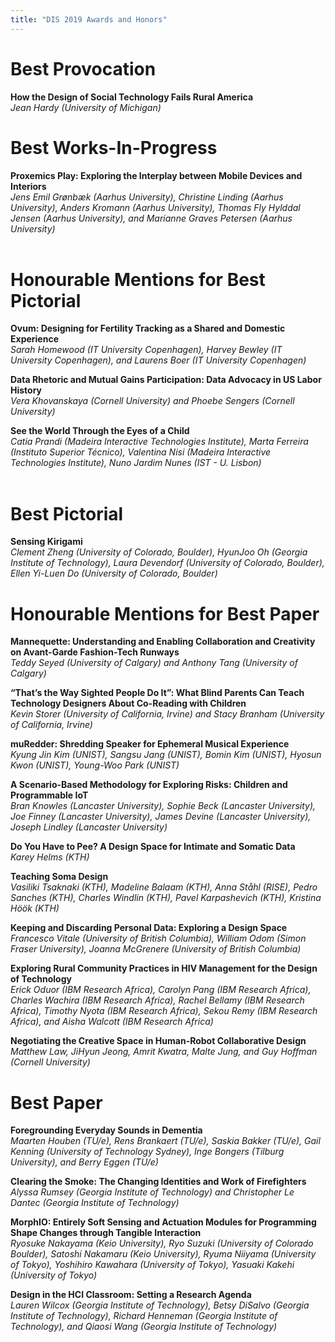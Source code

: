```yaml
---
title: "DIS 2019 Awards and Honors"
--- 
```

# Best Provocation

__How the Design of Social Technology Fails Rural America__ </br>
_Jean Hardy (University of Michigan)_ </br>


# Best Works-In-Progress

__Proxemics Play: Exploring the Interplay between Mobile Devices and Interiors__ </br>
_Jens Emil Grønbæk (Aarhus University), Christine Linding (Aarhus University), 
Anders Kromann (Aarhus University), Thomas Fly Hylddal Jensen (Aarhus University),
and Marianne Graves Petersen (Aarhus University)_</br>
</br>
# Honourable Mentions for Best Pictorial

__Ovum: Designing for Fertility Tracking as a Shared and Domestic Experience__</br>
_Sarah Homewood (IT University Copenhagen), Harvey Bewley (IT University Copenhagen), and Laurens Boer (IT University Copenhagen)_</br>

__Data Rhetoric and Mutual Gains Participation: Data Advocacy in US Labor History__</br>
_Vera Khovanskaya (Cornell University) and Phoebe Sengers (Cornell University)_</br>

__See the World Through the Eyes of a Child__ </br>
_Catia Prandi (Madeira Interactive Technologies Institute), Marta Ferreira (Instituto Superior Técnico), 
Valentina Nisi (Madeira Interactive Technologies Institute), Nuno Jardim Nunes (IST - U. Lisbon)_</br>
</br>


# Best Pictorial

__Sensing Kirigami__</br>
_Clement Zheng (University of Colorado, Boulder), HyunJoo Oh (Georgia Institute of Technology), Laura Devendorf (University of Colorado, Boulder), 
Ellen Yi-Luen Do (University of Colorado, Boulder)_</br>


# Honourable Mentions for Best Paper

__Mannequette: Understanding and Enabling Collaboration and Creativity on Avant-Garde Fashion-Tech Runways__</br>
_Teddy Seyed (University of Calgary) and Anthony Tang (University of Calgary)_</br>

__“That’s the Way Sighted People Do It”: What Blind Parents Can Teach Technology Designers About Co-Reading with Children__</br>
_Kevin Storer (University of California, Irvine) and Stacy Branham (University of California, Irvine)_</br>

__muRedder: Shredding Speaker for Ephemeral Musical Experience__</br>
_Kyung Jin Kim (UNIST), Sangsu Jang (UNIST), Bomin Kim (UNIST), Hyosun Kwon (UNIST), Young-Woo Park (UNIST)_</br>

__A Scenario-Based Methodology for Exploring Risks: Children and Programmable IoT__</br>
_Bran Knowles (Lancaster University), Sophie Beck (Lancaster University), Joe Finney (Lancaster University), James Devine (Lancaster University), Joseph Lindley
(Lancaster University)_</br>

__Do You Have to Pee? A Design Space for Intimate and Somatic Data__</br>
_Karey Helms (KTH)_</br>

__Teaching Soma Design__</br>
_Vasiliki Tsaknaki (KTH), Madeline Balaam (KTH), Anna Ståhl (RISE), Pedro Sanches (KTH),  Charles Windlin (KTH), Pavel Karpashevich (KTH), Kristina Höök (KTH)_</br>

__Keeping and Discarding Personal Data: Exploring a Design Space__</br>
_Francesco Vitale (University of British Columbia), William Odom (Simon Fraser University), Joanna McGrenere (University of British Columbia)_</br>

__Exploring Rural Community Practices in HIV Management for the Design of Technology__</br>
_Erick Oduor (IBM Research Africa), Carolyn Pang (IBM Research Africa), Charles Wachira (IBM Research Africa), Rachel Bellamy (IBM Research Africa), Timothy Nyota (IBM Research Africa), 
Sekou Remy (IBM Research Africa), and Aisha Walcott (IBM Research Africa)_</br>

__Negotiating the Creative Space in Human-Robot Collaborative Design__</br>
_Matthew Law, JiHyun Jeong, Amrit Kwatra, Malte Jung, and Guy Hoffman (Cornell University)_</br>


# Best Paper

__Foregrounding Everyday Sounds in Dementia__</br>
_Maarten Houben (TU/e), Rens Brankaert (TU/e), Saskia Bakker (TU/e), 
Gail Kenning (University of Technology Sydney), Inge Bongers (Tilburg University), and
Berry Eggen (TU/e)_</br>

__Clearing the Smoke: The Changing Identities and Work of Firefighters__</br>
_Alyssa Rumsey (Georgia Institute of Technology) and Christopher Le Dantec (Georgia Institute of Technology)_</br>

__MorphIO: Entirely Soft Sensing and Actuation Modules for Programming Shape Changes through Tangible Interaction__</br>
_Ryosuke Nakayama (Keio University), Ryo Suzuki (University of Colorado Boulder),
Satoshi Nakamaru (Keio University), Ryuma Niiyama (University of Tokyo), 
Yoshihiro Kawahara (University of Tokyo), Yasuaki Kakehi (University of Tokyo)_</br>

__Design in the HCI Classroom: Setting a Research Agenda__</br>
_Lauren Wilcox (Georgia Institute of Technology), Betsy DiSalvo (Georgia Institute of Technology), Richard Henneman (Georgia Institute of Technology),
and Qiaosi Wang (Georgia Institute of Technology)_ </br>





